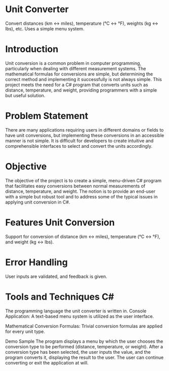 # Unit Converter
Convert distances (km ↔ miles), temperature (°C ↔ °F), weights (kg ↔ lbs), etc. Uses a simple menu system.

# Introduction 
Unit conversion is a common problem in computer programming, particularly when dealing with different measurement systems. The mathematical formulas for conversions are simple, but determining the correct method and implementing it successfully is not always simple. This project meets the need for a C# program that converts units such as distance, temperature, and weight, providing programmers with a simple but useful solution.

# Problem Statement
There are many applications requiring users in different domains or fields to have unit conversions, but implementing these conversions in an accessible manner is not simple. It is difficult for developers to create intuitive and comprehensible interfaces to select and convert the units accordingly.

# Objective 
The objective of the project is to create a simple, menu-driven C# program that facilitates easy conversions between normal measurements of distance, temperature, and weight. The notion is to provide an end-user with a simple but robust tool and to address some of the typical issues in applying unit conversion in C#.

# Features Unit Conversion
Support for conversion of distance (km ↔ miles), temperature (°C ↔ °F), and weight (kg ↔ lbs).

# Error Handling
User inputs are validated, and feedback is given.

# Tools and Techniques C#
The programming language the unit converter is written in.
Console Application: A text-based menu system is utilized as the user interface.

Mathematical Conversion Formulas: Trivial conversion formulas are applied for every unit type.

Demo Sample The program displays a menu by which the user chooses the conversion type to be performed (distance, temperature, or weight). After a conversion type has been selected, the user inputs the value, and the program converts it, displaying the result to the user. The user can continue converting or exit the application at will.

